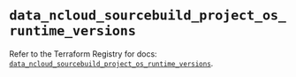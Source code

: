 # `data_ncloud_sourcebuild_project_os_runtime_versions`

Refer to the Terraform Registry for docs: [`data_ncloud_sourcebuild_project_os_runtime_versions`](https://registry.terraform.io/providers/navercloudplatform/ncloud/4.0.4/docs/data-sources/sourcebuild_project_os_runtime_versions).

